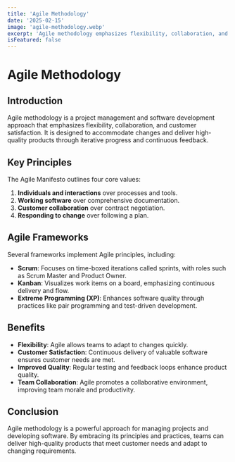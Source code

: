 ```yaml
---
title: 'Agile Methodology'
date: '2025-02-15'
image: 'agile-methodology.webp'
excerpt: 'Agile methodology emphasizes flexibility, collaboration, and customer satisfaction in project management and software development.'
isFeatured: false
---
```


# Agile Methodology

## Introduction

Agile methodology is a project management and software development approach that emphasizes flexibility, collaboration, and customer satisfaction. It is designed to accommodate changes and deliver high-quality products through iterative progress and continuous feedback.

## Key Principles

The Agile Manifesto outlines four core values:

1. **Individuals and interactions** over processes and tools.
2. **Working software** over comprehensive documentation.
3. **Customer collaboration** over contract negotiation.
4. **Responding to change** over following a plan.

## Agile Frameworks

Several frameworks implement Agile principles, including:

-   **Scrum**: Focuses on time-boxed iterations called sprints, with roles such as Scrum Master and Product Owner.
-   **Kanban**: Visualizes work items on a board, emphasizing continuous delivery and flow.
-   **Extreme Programming (XP)**: Enhances software quality through practices like pair programming and test-driven development.

## Benefits

-   **Flexibility**: Agile allows teams to adapt to changes quickly.
-   **Customer Satisfaction**: Continuous delivery of valuable software ensures customer needs are met.
-   **Improved Quality**: Regular testing and feedback loops enhance product quality.
-   **Team Collaboration**: Agile promotes a collaborative environment, improving team morale and productivity.

## Conclusion

Agile methodology is a powerful approach for managing projects and developing software. By embracing its principles and practices, teams can deliver high-quality products that meet customer needs and adapt to changing requirements.
